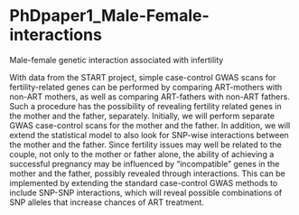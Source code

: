 # PhDpaper1_Male-Female-interactions
Male-female genetic interaction associated with infertility

With data from the START project, simple case-control GWAS scans for fertility-related 
genes can be performed by comparing ART-mothers with non-ART mothers, as well as 
comparing ART-fathers with non-ART fathers. Such a procedure has the possibility of 
revealing fertility related genes in the mother and the father, separately. Initially, we will 
perform separate GWAS case-control scans for the mother and the father. In addition, we 
will extend the statistical model to also look for SNP-wise interactions between the mother 
and the father. Since fertility issues may well be related to the couple, not only to the mother 
or father alone, the ability of achieving a successful pregnancy may be influenced by 
“incompatible” genes in the mother and the father, possibly revealed through interactions. 
This can be implemented by extending the standard case-control GWAS methods to include 
SNP-SNP interactions, which will reveal possible combinations of SNP alleles that increase 
chances of ART treatment.

